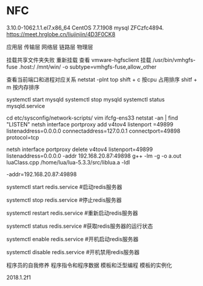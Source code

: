 # NFC

3.10.0-1062.1.1.el7.x86_64
CentOS 7.7.1908
mysql ZFCzfc4894.
https://meet.hrglobe.cn/liujinjin/4D3F0CK8

应用层
传输层
网络层
链路层
物理层

挂载共享文件夹失败 重新挂载
查看
vmware-hgfsclient
挂载
/usr/bin/vmhgfs-fuse .host:/ /mnt/win/ -o subtype=vmhgfs-fuse,allow_other

查看当前端口和进程对应关系
netstat -plnt
top
shift + c 按cpu 占用排序
shitf + m 按内存排序

systemctl start mysqld
systemctl stop mysqld
systemctl status mysqld.service

cd etc/sysconfig/network-scripts/
vim ifcfg-ens33
netstat -an | find "LISTEN"
netsh interface portproxy add v4tov4 listenport
=49899 listenaddress=0.0.0.0 connectaddress=127.0.0.1 connectport=49898 protocol=tcp

netsh interface portproxy delete v4tov4 listenport=49899 listenaddress=0.0.0.0
-addr 192.168.20.87:49898
g++ -lm  -g -o a.out luaClass.cpp /home/lua/lua-5.3.3/src/liblua.a -ldl

 -addr=192.168.20.87:49898


systemctl start redis.service #启动redis服务器

systemctl stop redis.service #停止redis服务器

systemctl restart redis.service #重新启动redis服务器

systemctl status redis.service #获取redis服务器的运行状态

systemctl enable redis.service #开机启动redis服务器

systemctl disable redis.service #开机禁用redis服务器

程序员的自我修养
程序指令和程序数据
模板和泛型编程
模板的实例化

 2018.1.2f1
